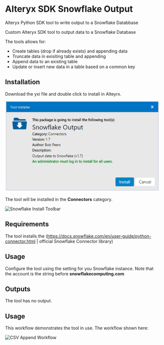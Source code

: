 # Alteryx SDK Snowflake Output
Alteryx Python SDK tool to write output to a Snowflake Databbase

Custom Alteryx SDK tool to output data to a Snowflake Database

The tools allows for:

- Create tables (drop if already exists) and appending data
- Truncate data in exisiting table and appending
- Append data to an existing table
- Update or insert new data in a table based on a common key

## Installation
Download the yxi file and double click to install in Alteyrx. 

<img src="https://github.com/bobpeers/Alteryx_SDK_Snowflake_Output/blob/main/images/install.png" alt="Snowflake Install Dialog">

The tool will be installed in the __Connectors__ category.

<img src="hhttps://github.com/bobpeers/Alteryx_SDK_Snowflake_Output/blob/main/images/toolbar.png" alt="Snowflake Install Toolbar">

## Requirements

The tool installs the (https://docs.snowflake.com/en/user-guide/python-connector.html | official Snowflake Connector library)

## Usage
Configure the tool using the setting for you Snowflake instance. Note that the account is the string before __snowflakecomputing.com__

## Outputs
The tool has no output.

## Usage
This workflow demonstrates the tool in use. The workflow shown here:

<img src="https://github.com/bobpeers/Alteryx_SDK_Snowflake_Output/blob/main/images/CSVAppend_workflow.png" width="1000" alt="CSV Append Workflow">
